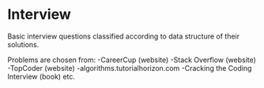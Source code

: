 # Interview
Basic interview questions classified according to data structure of their solutions.

Problems are chosen from:
-CareerCup (website)
-Stack Overflow (website)
-TopCoder (website)
-algorithms.tutorialhorizon.com
-Cracking the Coding Interview (book)
 etc.

